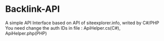 # Backlink-API
A simple API Interface based on API of siteexplorer.info, writed by C#/PHP
<br/>
You need change the auth IDs in file : ApiHelper.cs(C#), ApiHelper.php(PHP)

